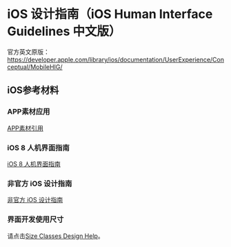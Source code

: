 # iOS 设计指南（iOS Human Interface Guidelines 中文版）

官方英文原版：   
https://developer.apple.com/library/ios/documentation/UserExperience/Conceptual/MobileHIG/

## iOS参考材料

### APP素材应用

 [APP素材引用](http://ui4app.com/)

### iOS 8 人机界面指南
 [iOS 8 人机界面指南](http://isux.tencent.com/ios8-human-interface-guidelines.html/)
   
### 非官方 iOS 设计指南
 [非官方 iOS 设计指南](http://www.cocoachina.com/design/20141117/10233.html)
   
### 界面开发使用尺寸
请点击[Size Classes Design Help](https://developer.apple.com/library/ios/recipes/xcode_help-IB_adaptive_sizes/_index.html#//apple_ref/doc/uid/TP40014436)。
 

